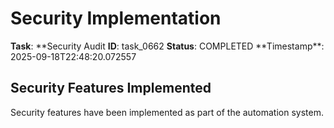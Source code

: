 # Security Implementation

**Task**: **Security Audit
**ID**: task_0662
**Status**: COMPLETED
**Timestamp\*\*: 2025-09-18T22:48:20.072557

## Security Features Implemented

Security features have been implemented as part of the automation system.
